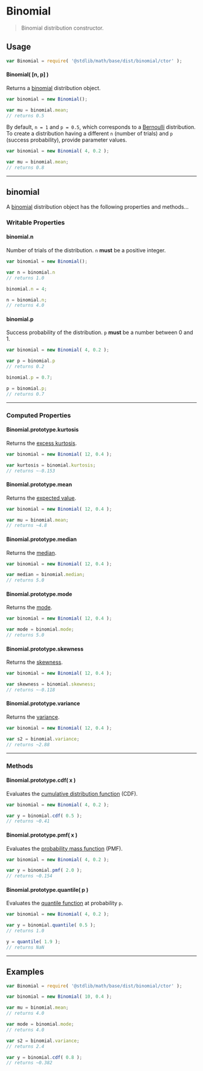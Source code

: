 # Binomial

> Binomial distribution constructor.


<!-- Section to include introductory text. Make sure to keep an empty line after the intro `section` element and another before the `/section` close. -->

<section class="intro">

</section>

<!-- /.intro -->

<!-- Package usage documentation. -->

<section class="usage">

## Usage

``` javascript
var Binomial = require( '@stdlib/math/base/dist/binomial/ctor' );
```

#### Binomial( \[n, p\] )

Returns a [binomial][binomial] distribution object.

``` javascript
var binomial = new Binomial();

var mu = binomial.mean;
// returns 0.5
```

By default, `n = 1` and `p = 0.5`, which corresponds to a [Bernoulli][bernoulli] distribution. To create a distribution having a different `n` (number of trials) and `p` (success probability), provide parameter values.

``` javascript
var binomial = new Binomial( 4, 0.2 );

var mu = binomial.mean;
// returns 0.8
```

---

## binomial

A [binomial][binomial] distribution object has the following properties and methods...

### Writable Properties

#### binomial.n

Number of trials of the distribution. `n` __must__ be a positive integer.

``` javascript
var binomial = new Binomial();

var n = binomial.n
// returns 1.0

binomial.n = 4;

n = binomial.n;
// returns 4.0 
```

#### binomial.p

Success probability of the distribution. `p` __must__ be a number between 0 and 1.

``` javascript
var binomial = new Binomial( 4, 0.2 );

var p = binomial.p
// returns 0.2

binomial.p = 0.7;

p = binomial.p;
// returns 0.7 
```

---

### Computed Properties

#### Binomial.prototype.kurtosis

Returns the [excess kurtosis][kurtosis].

``` javascript
var binomial = new Binomial( 12, 0.4 );

var kurtosis = binomial.kurtosis;
// returns ~-0.153
```

#### Binomial.prototype.mean

Returns the [expected value][expected-value].

``` javascript
var binomial = new Binomial( 12, 0.4 );

var mu = binomial.mean;
// returns ~4.8
```

#### Binomial.prototype.median

Returns the [median][median].

``` javascript
var binomial = new Binomial( 12, 0.4 );

var median = binomial.median;
// returns 5.0
```

#### Binomial.prototype.mode

Returns the [mode][mode].

``` javascript
var binomial = new Binomial( 12, 0.4 );

var mode = binomial.mode;
// returns 5.0
```

#### Binomial.prototype.skewness

Returns the [skewness][skewness].

``` javascript
var binomial = new Binomial( 12, 0.4 );

var skewness = binomial.skewness;
// returns ~-0.118
```

#### Binomial.prototype.variance

Returns the [variance][variance].

``` javascript
var binomial = new Binomial( 12, 0.4 );

var s2 = binomial.variance;
// returns ~2.88
```

---

### Methods

#### Binomial.prototype.cdf( x )

Evaluates the [cumulative distribution function][cdf] (CDF).

``` javascript
var binomial = new Binomial( 4, 0.2 );

var y = binomial.cdf( 0.5 );
// returns ~0.41
```

#### Binomial.prototype.pmf( x )

Evaluates the [probability mass function][pmf] (PMF).

``` javascript
var binomial = new Binomial( 4, 0.2 );

var y = binomial.pmf( 2.0 );
// returns ~0.154
```

#### Binomial.prototype.quantile( p )

Evaluates the [quantile function][quantile-function] at probability `p`.

``` javascript
var binomial = new Binomial( 4, 0.2 );

var y = binomial.quantile( 0.5 );
// returns 1.0

y = quantile( 1.9 );
// returns NaN
```

</section>

<!-- /.usage -->

<!-- Package usage notes. Make sure to keep an empty line after the `section` element and another before the `/section` close. -->

<section class="notes">

</section>

<!-- /.notes -->

<!-- Package usage examples. -->

---

<section class="examples">

## Examples

``` javascript
var Binomial = require( '@stdlib/math/base/dist/binomial/ctor' );

var binomial = new Binomial( 10, 0.4 );

var mu = binomial.mean;
// returns 4.0

var mode = binomial.mode;
// returns 4.0

var s2 = binomial.variance;
// returns 2.4

var y = binomial.cdf( 0.8 );
// returns ~0.382
```

</section>

<!-- /.examples -->

<!-- Section to include cited references. If references are included, add a horizontal rule *before* the section. Make sure to keep an empty line after the `section` element and another before the `/section` close. -->

<section class="references">

</section>

<!-- /.references -->

<!-- Section for all links. Make sure to keep an empty line after the `section` element and another before the `/section` close. -->

<section class="links">

[bernoulli]: https://en.wikipedia.org/wiki/Bernoulli_distribution
[binomial]: https://en.wikipedia.org/wiki/Binomial_distribution

[cdf]: https://en.wikipedia.org/wiki/Cumulative_distribution_function
[pmf]: https://en.wikipedia.org/wiki/Probability_mass_function
[quantile-function]: https://en.wikipedia.org/wiki/Quantile_function

[expected-value]: https://en.wikipedia.org/wiki/Expected_value
[kurtosis]: https://en.wikipedia.org/wiki/Kurtosis
[median]: https://en.wikipedia.org/wiki/Median
[mode]: https://en.wikipedia.org/wiki/Mode_%28statistics%29
[skewness]: https://en.wikipedia.org/wiki/Skewness
[variance]: https://en.wikipedia.org/wiki/Variance

</section>

<!-- /.links -->
